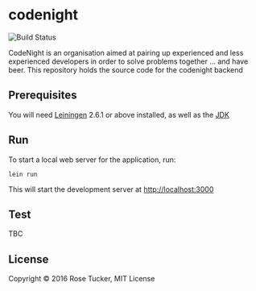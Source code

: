 # codenight

![Build Status](https://snap-ci.com/RosyTucker/CodeNight/branch/master/build_image)

CodeNight is an organisation aimed at pairing up experienced and less experienced developers in order to solve problems together ... and have beer. This repository holds the source code for the codenight backend

## Prerequisites

You will need [Leiningen](https://github.com/technomancy/leiningen) 2.6.1 or above installed, as well as the [JDK](http://www.oracle.com/technetwork/java/javase/downloads/index.html)

## Run

To start a local web server for the application, run:

    lein run

This will start the development server at [http://localhost:3000](http://localhost:3000)

## Test

TBC

## License

Copyright © 2016 Rose Tucker, MIT License
